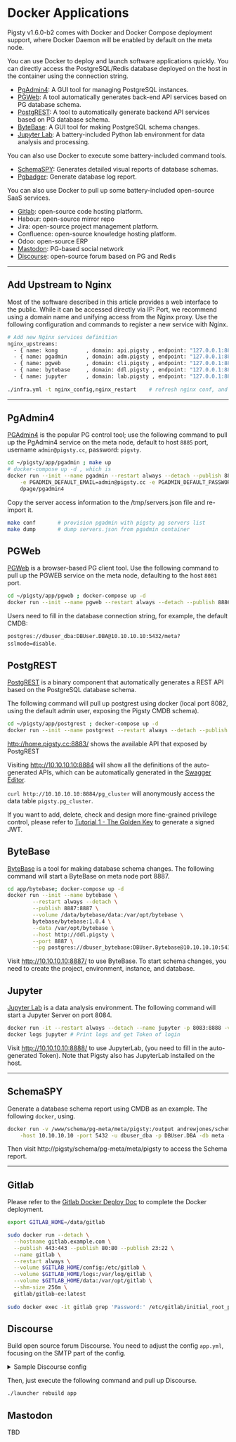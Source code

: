 # Docker Applications

Pigsty v1.6.0-b2 comes with Docker and Docker Compose deployment support, where Docker Daemon will be enabled by default on the meta node.

You can use Docker to deploy and launch software applications quickly. You can directly access the PostgreSQL/Redis database deployed on the host in the container using the connection string.

* [PgAdmin4](#PgAdmin4): A GUI tool for managing PostgreSQL instances.
* [PGWeb](#PGWEB): A tool automatically generates back-end API services based on PG database schema.
* [PostgREST](#PostgREST): A tool to automatically generate backend API services based on PG database schema.
* [ByteBase](#ByteBase): A GUI tool for making PostgreSQL schema changes.
* [Jupyter Lab](#Jupyter): A battery-included Python lab environment for data analysis and processing.

You can also use Docker to execute some battery-included command tools.

* [SchemaSPY](#SchemaSPY): Generates detailed visual reports of database schemas.
* [Pgbadger](#discourse): Generate database log report.

You can also use Docker to pull up some battery-included open-source SaaS services.

* [Gitlab](#Gitlab): open-source code hosting platform.
* Habour: open-source mirror repo
* Jira: open-source project management platform.
* Confluence: open-source knowledge hosting platform.
* Odoo: open-source ERP
* [Mastodon](#Mastodon): PG-based social network
* [Discourse](#Discourse): open-source forum based on PG and Redis


--------------------



## Add Upstream to Nginx

Most of the software described in this article provides a web interface to the public. While it can be accessed directly via IP: Port, we recommend using a domain name and unifying access from the Nginx proxy. Use the following configuration and commands to register a new service with Nginx.

```bash
# Add new Nginx services definition
nginx_upstreams:
  - { name: kong         , domain: api.pigsty , endpoint: "127.0.0.1:8880"   } #== v optional ==#
  - { name: pgadmin      , domain: adm.pigsty , endpoint: "127.0.0.1:8885"   }
  - { name: pgweb        , domain: cli.pigsty , endpoint: "127.0.0.1:8886"   }
  - { name: bytebase     , domain: ddl.pigsty , endpoint: "127.0.0.1:8887"   }
  - { name: jupyter      , domain: lab.pigsty , endpoint: "127.0.0.1:8888"   }
  
./infra.yml -t nginx_config,nginx_restart    # refresh nginx conf, and restart to apply
```


--------------------


## PgAdmin4

[PGAdmin4](https://www.pgadmin.org/) is the popular PG control tool; use the following command to pull up the PgAdmin4 service on the meta node, default to host `8885` port, username `admin@pigsty.cc`, password: `pigsty`.

```bash
cd ~/pigsty/app/pgadmin ; make up
# docker-compose up -d , which is
docker run --init --name pgadmin --restart always --detach --publish 8885:80 \
	-e PGADMIN_DEFAULT_EMAIL=admin@pigsty.cc -e PGADMIN_DEFAULT_PASSWORD=pigsty \
	dpage/pgadmin4
```

Copy the server access information to the /tmp/servers.json file and re-import it.

```bash
make conf       # provision pgadmin with pigsty pg servers list 
make dump       # dump servers.json from pgadmin container
```




## PGWeb

[PGWeb](https://github.com/sosedoff/pgweb) is a browser-based PG client tool. Use the following command to pull up the PGWEB service on the meta node, defaulting to the host `8081` port.

```bash
cd ~/pigsty/app/pgweb ; docker-compose up -d
docker run --init --name pgweb --restart always --detach --publish 8886:8081 sosedoff/pgweb
```

Users need to fill in the database connection string, for example, the default CMDB: 

`postgres://dbuser_dba:DBUser.DBA@10.10.10.10:5432/meta?sslmode=disable`.



## PostgREST

[PostgREST](https://postgrest.org/en/stable/index.html) is a binary component that automatically generates a REST API based on the PostgreSQL database schema.

The following command will pull up postgrest using docker (local port 8082, using the default admin user, exposing the Pigsty CMDB schema).

```bash
cd ~/pigsty/app/postgrest ; docker-compose up -d
docker run --init --name postgrest --restart always --detach --publish 8884:8081 postgrest/postgrest
```

http://home.pigsty.cc:8883/ shows the available API that exposed by PostgREST

Visiting http://10.10.10.10:8884 will show all the definitions of the auto-generated APIs, which can be automatically generated in the [Swagger Editor](https://editor.swagger.io).

`curl http://10.10.10.10:8884/pg_cluster` will anonymously access the data table `pigsty.pg_cluster`.

If you want to add, delete, check and design more fine-grained privilege control, please refer to [Tutorial 1 - The Golden Key](https://postgrest.org/en/stable/tutorials/tut1.html) to generate a signed JWT.



## ByteBase

[ByteBase](https://bytebase.com/) is a tool for making database schema changes. The following command will start a ByteBase on meta node port 8887.

```bash
cd app/bytebase; docker-compose up -d
docker run --init --name bytebase \
        --restart always --detach \
        --publish 8887:8887 \
        --volume /data/bytebase/data:/var/opt/bytebase \
        bytebase/bytebase:1.0.4 \
        --data /var/opt/bytebase \
        --host http://ddl.pigsty \
        --port 8887 \
        --pg postgres://dbuser_bytebase:DBUser.Bytebase@10.10.10.10:5432/bytebase
```

Visit http://10.10.10.10:8887/ to use ByteBase. To start schema changes, you need to create the project, environment, instance, and database.




## Jupyter

[Jupyter Lab](https://github.com/jupyter/docker-stacks) is a data analysis environment. The following command will start a Jupyter Server on port 8084.

```bash
docker run -it --restart always --detach --name jupyter -p 8083:8888 -v "${PWD}":/tmp/notebook jupyter/scipy-notebook
docker logs jupyter # Print logs and get Token of login
```

Visit http://10.10.10.10:8888/ to use JupyterLab, (you need to fill in the auto-generated Token). Note that Pigsty also has JupyterLab installed on the host.




--------------------


## SchemaSPY

Generate a database schema report using CMDB as an example. The following `docker`, using.

```bash
docker run -v /www/schema/pg-meta/meta/pigsty:/output andrewjones/schemaspy-postgres:latest \
    -host 10.10.10.10 -port 5432 -u dbuser_dba -p DBUser.DBA -db meta -s pigsty
```

Then visit http://pigsty/schema/pg-meta/meta/pigsty to access the Schema report.




--------------------

## Gitlab

Please refer to the [Gitlab Docker Deploy Doc](https://docs.gitlab.com/ee/install/docker.html) to complete the Docker deployment.

```bash
export GITLAB_HOME=/data/gitlab

sudo docker run --detach \
  --hostname gitlab.example.com \
  --publish 443:443 --publish 80:80 --publish 23:22 \
  --name gitlab \
  --restart always \
  --volume $GITLAB_HOME/config:/etc/gitlab \
  --volume $GITLAB_HOME/logs:/var/log/gitlab \
  --volume $GITLAB_HOME/data:/var/opt/gitlab \
  --shm-size 256m \
  gitlab/gitlab-ee:latest
  
sudo docker exec -it gitlab grep 'Password:' /etc/gitlab/initial_root_password
```



## Discourse

Build open source forum Discourse. You need to adjust the config `app.yml`, focusing on the SMTP part of the config.

<details><summary>Sample Discourse config</summary>


```yaml
templates:
  - "templates/web.china.template.yml"
  - "templates/postgres.template.yml"
  - "templates/redis.template.yml"
  - "templates/web.template.yml"
  - "templates/web.ratelimited.template.yml"
## Uncomment these two lines if you wish to add Lets Encrypt (https)
# - "templates/web.ssl.template.yml"
# - "templates/web.letsencrypt.ssl.template.yml"
expose:
  - "80:80"   # http
  - "443:443" # https
params:
  db_default_text_search_config: "pg_catalog.english"
  db_shared_buffers: "768MB"
env:
  LC_ALL: en_US.UTF-8
  LANG: en_US.UTF-8
  LANGUAGE: en_US.UTF-8
  EMBER_CLI_PROD_ASSETS: 1
  UNICORN_WORKERS: 4
  DISCOURSE_HOSTNAME: forum.pigsty
  DISCOURSE_DEVELOPER_EMAILS: 'fengruohang@outlook.com,rh@vonng.com'
  DISCOURSE_SMTP_ENABLE_START_TLS: false
  DISCOURSE_SMTP_AUTHENTICATION: login
  DISCOURSE_SMTP_OPENSSL_VERIFY_MODE: none
  DISCOURSE_SMTP_ADDRESS: smtpdm.server.address
  DISCOURSE_SMTP_PORT: 80
  DISCOURSE_SMTP_USER_NAME: no_reply@mail.pigsty.cc
  DISCOURSE_SMTP_PASSWORD: "<password>"
  DISCOURSE_SMTP_DOMAIN: mail.pigsty.cc
volumes:
  - volume:
      host: /var/discourse/shared/standalone
      guest: /shared
  - volume:
      host: /var/discourse/shared/standalone/log/var-log
      guest: /var/log

hooks:
  after_code:
    - exec:
        cd: $home/plugins
        cmd:
          - git clone https://github.com/discourse/docker_manager.git
run:
  - exec: echo "Beginning of custom commands"
  # - exec: rails r "SiteSetting.notification_email='no_reply@mail.pigsty.cc'"
  - exec: echo "End of custom commands"
```

</details>

Then, just execute the following command and pull up Discourse.

```bash
./launcher rebuild app
```




## Mastodon

TBD
